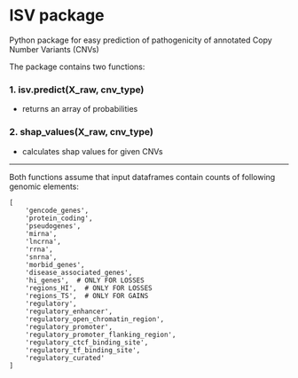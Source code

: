 # ISV package

Python package for easy prediction of pathogenicity of annotated Copy Number Variants (CNVs)

The package contains two functions:

### 1. isv.predict(X_raw, cnv_type)
- returns an array of probabilities

### 2. shap_values(X_raw, cnv_type)
- calculates shap values for given CNVs

---
Both functions assume that input dataframes contain counts of following genomic elements:
```     
[
    'gencode_genes',
    'protein_coding',
    'pseudogenes',
    'mirna',
    'lncrna',
    'rrna',
    'snrna',
    'morbid_genes',
    'disease_associated_genes',
    'hi_genes',  # ONLY FOR LOSSES
    'regions_HI',  # ONLY FOR LOSSES
    'regions_TS',  # ONLY FOR GAINS
    'regulatory',
    'regulatory_enhancer',
    'regulatory_open_chromatin_region',
    'regulatory_promoter',
    'regulatory_promoter_flanking_region',
    'regulatory_ctcf_binding_site',
    'regulatory_tf_binding_site',
    'regulatory_curated'
]
```